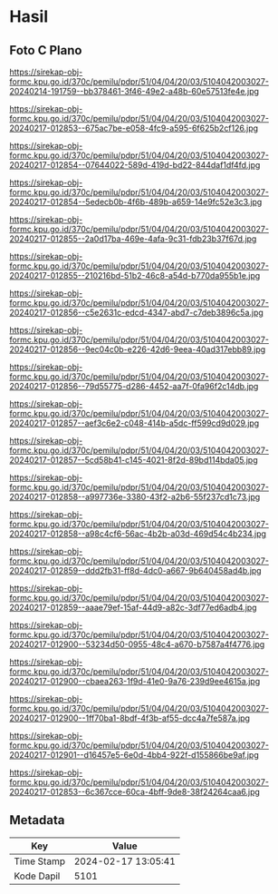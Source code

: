 # Hasil

## Foto C Plano

https://sirekap-obj-formc.kpu.go.id/370c/pemilu/pdpr/51/04/04/20/03/5104042003027-20240214-191759--bb378461-3f46-49e2-a48b-60e57513fe4e.jpg

https://sirekap-obj-formc.kpu.go.id/370c/pemilu/pdpr/51/04/04/20/03/5104042003027-20240217-012853--675ac7be-e058-4fc9-a595-6f625b2cf126.jpg

https://sirekap-obj-formc.kpu.go.id/370c/pemilu/pdpr/51/04/04/20/03/5104042003027-20240217-012854--07644022-589d-419d-bd22-844daf1df4fd.jpg

https://sirekap-obj-formc.kpu.go.id/370c/pemilu/pdpr/51/04/04/20/03/5104042003027-20240217-012854--5edecb0b-4f6b-489b-a659-14e9fc52e3c3.jpg

https://sirekap-obj-formc.kpu.go.id/370c/pemilu/pdpr/51/04/04/20/03/5104042003027-20240217-012855--2a0d17ba-469e-4afa-9c31-fdb23b37f67d.jpg

https://sirekap-obj-formc.kpu.go.id/370c/pemilu/pdpr/51/04/04/20/03/5104042003027-20240217-012855--210216bd-51b2-46c8-a54d-b770da955b1e.jpg

https://sirekap-obj-formc.kpu.go.id/370c/pemilu/pdpr/51/04/04/20/03/5104042003027-20240217-012856--c5e2631c-edcd-4347-abd7-c7deb3896c5a.jpg

https://sirekap-obj-formc.kpu.go.id/370c/pemilu/pdpr/51/04/04/20/03/5104042003027-20240217-012856--9ec04c0b-e226-42d6-9eea-40ad317ebb89.jpg

https://sirekap-obj-formc.kpu.go.id/370c/pemilu/pdpr/51/04/04/20/03/5104042003027-20240217-012856--79d55775-d286-4452-aa7f-0fa96f2c14db.jpg

https://sirekap-obj-formc.kpu.go.id/370c/pemilu/pdpr/51/04/04/20/03/5104042003027-20240217-012857--aef3c6e2-c048-414b-a5dc-ff599cd9d029.jpg

https://sirekap-obj-formc.kpu.go.id/370c/pemilu/pdpr/51/04/04/20/03/5104042003027-20240217-012857--5cd58b41-c145-4021-8f2d-89bd114bda05.jpg

https://sirekap-obj-formc.kpu.go.id/370c/pemilu/pdpr/51/04/04/20/03/5104042003027-20240217-012858--a997736e-3380-43f2-a2b6-55f237cd1c73.jpg

https://sirekap-obj-formc.kpu.go.id/370c/pemilu/pdpr/51/04/04/20/03/5104042003027-20240217-012858--a98c4cf6-56ac-4b2b-a03d-469d54c4b234.jpg

https://sirekap-obj-formc.kpu.go.id/370c/pemilu/pdpr/51/04/04/20/03/5104042003027-20240217-012859--ddd2fb31-ff8d-4dc0-a667-9b640458ad4b.jpg

https://sirekap-obj-formc.kpu.go.id/370c/pemilu/pdpr/51/04/04/20/03/5104042003027-20240217-012859--aaae79ef-15af-44d9-a82c-3df77ed6adb4.jpg

https://sirekap-obj-formc.kpu.go.id/370c/pemilu/pdpr/51/04/04/20/03/5104042003027-20240217-012900--53234d50-0955-48c4-a670-b7587a4f4776.jpg

https://sirekap-obj-formc.kpu.go.id/370c/pemilu/pdpr/51/04/04/20/03/5104042003027-20240217-012900--cbaea263-1f9d-41e0-9a76-239d9ee4615a.jpg

https://sirekap-obj-formc.kpu.go.id/370c/pemilu/pdpr/51/04/04/20/03/5104042003027-20240217-012900--1ff70ba1-8bdf-4f3b-af55-dcc4a7fe587a.jpg

https://sirekap-obj-formc.kpu.go.id/370c/pemilu/pdpr/51/04/04/20/03/5104042003027-20240217-012901--d16457e5-6e0d-4bb4-922f-d155866be9af.jpg

https://sirekap-obj-formc.kpu.go.id/370c/pemilu/pdpr/51/04/04/20/03/5104042003027-20240217-012853--6c367cce-60ca-4bff-9de8-38f24264caa6.jpg


## Metadata

| Key        | Value               |
| ---------- | ------------------- |
| Time Stamp | 2024-02-17 13:05:41 |
| Kode Dapil | 5101                |




